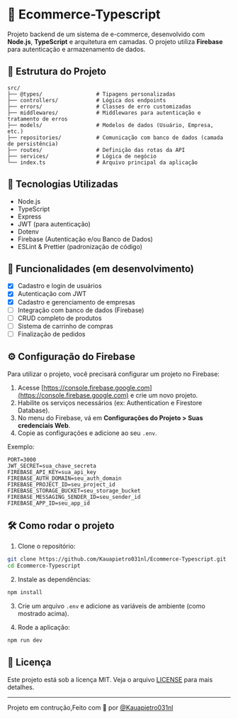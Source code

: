 # 🛒 Ecommerce-Typescript

Projeto backend de um sistema de e-commerce, desenvolvido com **Node.js**, **TypeScript** e arquitetura em camadas. O projeto utiliza **Firebase** para autenticação e armazenamento de dados.

## 📁 Estrutura do Projeto

```
src/
├── @types/                 # Tipagens personalizadas
├── controllers/            # Lógica dos endpoints
├── errors/                 # Classes de erro customizadas
├── middlewares/            # Middlewares para autenticação e tratamento de erros
├── models/                 # Modelos de dados (Usuário, Empresa, etc.)
├── repositories/           # Comunicação com banco de dados (camada de persistência)
├── routes/                 # Definição das rotas da API
├── services/               # Lógica de negócio
└── index.ts                # Arquivo principal da aplicação
```

## 🚀 Tecnologias Utilizadas

- Node.js  
- TypeScript  
- Express  
- JWT (para autenticação)  
- Dotenv  
- Firebase (Autenticação e/ou Banco de Dados)  
- ESLint & Prettier (padronização de código)

## 🔐 Funcionalidades (em desenvolvimento)

- [x] Cadastro e login de usuários  
- [x] Autenticação com JWT  
- [x] Cadastro e gerenciamento de empresas  
- [ ] Integração com banco de dados (Firebase)  
- [ ] CRUD completo de produtos  
- [ ] Sistema de carrinho de compras  
- [ ] Finalização de pedidos  

## ⚙️ Configuração do Firebase

Para utilizar o projeto, você precisará configurar um projeto no Firebase:

1. Acesse [https://console.firebase.google.com](https://console.firebase.google.com) e crie um novo projeto.
2. Habilite os serviços necessários (ex: Authentication e Firestore Database).
3. No menu do Firebase, vá em **Configurações do Projeto > Suas credenciais Web**.
4. Copie as configurações e adicione ao seu `.env`.

Exemplo:

```env
PORT=3000
JWT_SECRET=sua_chave_secreta
FIREBASE_API_KEY=sua_api_key
FIREBASE_AUTH_DOMAIN=seu_auth_domain
FIREBASE_PROJECT_ID=seu_project_id
FIREBASE_STORAGE_BUCKET=seu_storage_bucket
FIREBASE_MESSAGING_SENDER_ID=seu_sender_id
FIREBASE_APP_ID=seu_app_id
```

## 🛠️ Como rodar o projeto

1. Clone o repositório:

```bash
git clone https://github.com/Kauapietro031nl/Ecommerce-Typescript.git
cd Ecommerce-Typescript
```

2. Instale as dependências:

```bash
npm install
```

3. Crie um arquivo `.env` e adicione as variáveis de ambiente (como mostrado acima).

4. Rode a aplicação:

```bash
npm run dev
```

## 📄 Licença

Este projeto está sob a licença MIT. Veja o arquivo [LICENSE](LICENSE) para mais detalhes.

---

Projeto em contrução,Feito com 💙 por [@Kauapietro031nl](https://github.com/Kauapietro031nl)

